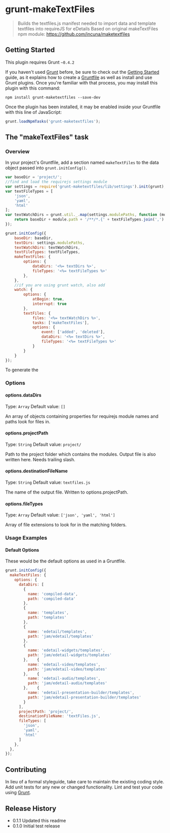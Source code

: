 # grunt-makeTextFiles

> Builds the textfiles.js manifest needed to import data and template textfiles into requireJS for eDetails
> Based on original makeTextFiles npm module: https://github.com/incuna/maketextfiles

## Getting Started
This plugin requires Grunt `~0.4.2`

If you haven't used [Grunt](http://gruntjs.com/) before, be sure to check out the [Getting Started](http://gruntjs.com/getting-started) guide, as it explains how to create a [Gruntfile](http://gruntjs.com/sample-gruntfile) as well as install and use Grunt plugins. Once you're familiar with that process, you may install this plugin with this command:

```shell
npm install grunt-maketextfiles --save-dev
```

Once the plugin has been installed, it may be enabled inside your Gruntfile with this line of JavaScript:

```js
grunt.loadNpmTasks('grunt-maketextfiles');
```

## The "makeTextFiles" task

### Overview
In your project's Gruntfile, add a section named `makeTextFiles` to the data object passed into `grunt.initConfig()`.

```js
var baseDir = 'project/';
//find and load the requirejs settings module
var settings = require('grunt-maketextfiles/lib/settings').init(grunt);
var textFileTypes = [
    'json',
    'yaml',
    'html'
];
var textWatchDirs = grunt.util._.map(settings.modulePaths, function (module) {
    return baseDir + module.path + '/**/*.{' + textFileTypes.join(',') + '}';
});

grunt.initConfig({
    baseDir: baseDir,
    textDirs: settings.modulePaths,
    textWatchDirs: textWatchDirs,
    textFileTypes: textFileTypes,
    makeTextFiles: {
        options: {
            dataDirs: '<%= textDirs %>',
            fileTypes: '<%= textFileTypes %>'
        },
    },
    //if you are using grunt watch, also add
    watch: {
        options: {
            atBegin: true,
            interrupt: true
        },
        textFiles: {
            files: '<%= textWatchDirs %>',
            tasks: ['makeTextFiles'],
            options: {
                event: ['added', 'deleted'],
                dataDirs: '<%= textDirs %>',
                fileTypes: '<%= textFileTypes %>'
            }
        }
    }
});
```

To generate the 

### Options

#### options.dataDirs
Type: `Array`
Default value: `[]`

An array of objects containing properties for requirejs module names and paths look for files in.

#### options.projectPath
Type: `String`
Default value: `project/`

Path to the project folder which contains the modules. Output file is also written here.
Needs trailing slash.

#### options.destinationFileName
Type: `String`
Default value: `textfiles.js`

The name of the output file. Written to options.projectPath.

#### options.fileTypes
Type: `Array`
Default value: `['json', 'yaml', 'html']`

Array of file extensions to look for in the matching folders.

### Usage Examples

#### Default Options
These would be the default options as used in a Gruntfile.

```js
grunt.initConfig({
  makeTextFiles: {
    options: {
      dataDirs: [
        {
          name: 'compiled-data',
          path: 'compiled-data'
        },
        {
          name: 'templates',
          path: 'templates'
        },
        {
          name: 'edetail/templates',
          path: 'jam/edetail/templates'
        },
        {
          name: 'edetail-widgets/templates',
          path: 'jam/edetail-widgets/templates'
        },    {
          name: 'edetail-video/templates',
          path: 'jam/edetail-video/templates'
        },    {
          name: 'edetail-audio/templates',
          path: 'jam/edetail-audio/templates'
        },    {
          name: 'edetail-presentation-builder/templates',
          path: 'jam/edetail-presentation-builder/templates'
        }
      ],
      projectPath: 'project/',
      destinationFileName: 'textFiles.js',
      fileTypes: [
        'json',
        'yaml',
        'html'
      ]
    },
  },
});
```

## Contributing
In lieu of a formal styleguide, take care to maintain the existing coding style. Add unit tests for any new or changed functionality. Lint and test your code using [Grunt](http://gruntjs.com/).

## Release History

* 0.1.1 Updated this readme
* 0.1.0 Initial test release
